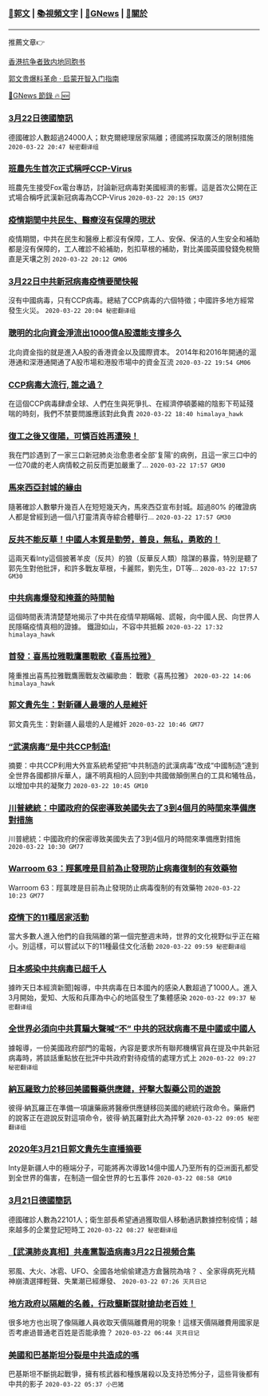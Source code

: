 ###  [:eagle:郭文](https://github.com/ourhimalayas/txt) | [:books:視頻文字](https://github.com/ourhimalayas/txt/blob/master/content/README.md) | [:newspaper:GNews](https://github.com/ourhimalayas/txt/blob/master/content/gnews/README.md) | [:pray:關於](https://github.com/ourhimalayas/home/tree/master/about)
---

推薦文章:point_right:

[香港抗争者致内地同胞书](https://github.com/ourhimalayas/news/blob/master/2019/08/a_letter_from_the_hong_kong_people.md)

[郭文贵爆料革命 · 启蒙开智入门指南](https://github.com/ourhimalayas/txt/issues/1)

[:newspaper:GNews 節錄 :fire: :new:](https://github.com/ourhimalayas/txt/blob/master/content/gnews/README.md) 



### [3月22日德國簡訊](/content/gnews/1/README.md)

德國確診人數超過24000人；默克爾總理居家隔離；德國將採取廣泛的限制措施  `2020-03-22 20:47 秘密翻译组`

### [班農先生首次正式稱呼CCP-Virus](/content/gnews/2/README.md)

班農先生接受Fox電台專訪，討論新冠病毒對美國經濟的影響。這是首次公開在正式場合稱呼武漢新冠病毒為CCP-Virus  `2020-03-22 20:15 GM37`

### [疫情期間中共民生、醫療沒有保障的現狀](/content/gnews/3/README.md)

疫情期間，中共在民生和醫療上都沒有保障，工人、安保、保洁的人生安全和補助都是沒有保障的，工人確診不給補助，剋扣草根的補助，對比美國英國發錢免稅簡直是天壤之別  `2020-03-22 20:12 GM06`

### [3月22日中共新冠病毒疫情要聞快報](/content/gnews/4/README.md)

沒有中國病毒，只有CCP病毒。總結了CCP病毒的六個特徵；中國許多地方經常發生火災。  `2020-03-22 20:04 秘密翻译组`

### [聰明的北向資金淨流出1000億A股還能支撐多久](/content/gnews/5/README.md)

北向資金指的就是進入A股的香港資金以及國際資本。 2014年和2016年開通的滬港通和深港通開通了A股市場和港股市場中的資金互流  `2020-03-22 19:54 GM06`

### [CCP病毒大流行, 誰之過？](/content/gnews/6/README.md)

在這個CCP病毒肆虐全球、人們在生與死爭扎、在經濟停頓萎縮的陰影下苟延殘喘的時刻，我們不禁要問誰應該對此負責  `2020-03-22 18:40 himalaya_hawk`

### [復工之後又復陽，可憐百姓再遭殃！](/content/gnews/7/README.md)

我在門診遇到了一家三口新冠肺炎治愈患者全部&#039;复陽&#039;的病例，且這一家三口中的一位70歲的老人病情較之前反而更加嚴重了...  `2020-03-22 17:57 GM30`

### [馬來西亞封城的緣由](/content/gnews/8/README.md)

隨著確診人數攀升幾百人在短短幾天內，馬來西亞宣布封城。超過80% 的確證病人都是曾經到過一個八打靈清真寺綜合體舉行...  `2020-03-22 17:57 GM30`

### [反共不能反華！中國人本質是勤勞，善良，無私，勇敢的！](/content/gnews/9/README.md)

這兩天看Inty這個披著羊皮（反共）的狼（反華反人類）陰謀的暴露，特別是聽了郭先生對他批評，和許多戰友草根，卡麗熙，劉先生，DT等...  `2020-03-22 17:57 GM30`

### [中共病毒爆發和掩蓋的時間軸](/content/gnews/10/README.md)

這個時間表清清楚楚地揭示了中共在疫情早期瞞報、謊報，向中國人民、向世界人民隱瞞疫情真相的證據。 鐵證如山，不容中共抵賴  `2020-03-22 17:32 himalaya_hawk`

### [首發：喜馬拉雅戰鷹團戰歌《喜馬拉雅》](/content/gnews/11/README.md)

隆重推出喜馬拉雅戰鷹團戰友改編歌曲： 戰歌《喜馬拉雅》  `2020-03-22 14:06 himalaya_hawk`

### [郭文貴先生：對新疆人最壞的人是維奸](/content/gnews/12/README.md)

郭文貴先生：對新疆人最壞的人是維奸  `2020-03-22 10:46 GM77`

### [“武漢病毒”是中共CCP制造!](/content/gnews/13/README.md)

摘要：中共CCP利用大外宣系統希望把“中共制造的武漢病毒”改成“中國制造”達到全世界各國都排斥華人，讓不明真相的人回到中共國做顛倒黑白的工具和犧牲品，以增加中共的凝聚力  `2020-03-22 10:45 GM10`

### [川普總統：中國政府的保密導致美國失去了3到4個月的時間來準備應對措施](/content/gnews/14/README.md)

川普總統：中國政府的保密導致美國失去了3到4個月的時間來準備應對措施  `2020-03-22 10:30 GM77`

### [Warroom 63：羥氯喹是目前為止發現防止病毒復制的有效藥物](/content/gnews/15/README.md)

Warroom 63：羥氯喹是目前為止發現防止病毒復制的有效藥物  `2020-03-22 10:23 GM77`

### [疫情下的11種居家活動](/content/gnews/16/README.md)

當大多數人進入他們的自我隔離的第一個完整週末時，世界的文化視野似乎正在縮小。別這樣，可以嘗試以下的11種最佳文化活動  `2020-03-22 09:59 秘密翻译组`

### [日本感染中共病毒已超千人](/content/gnews/17/README.md)

據昨天日本經濟新聞]報導，中共病毒在日本國內的感染人數超過了1000人。進入3月開始，愛知、大阪和兵庫為中心的地區發生了集體感染  `2020-03-22 09:37 秘密翻译组`

### [全世界必須向中共貫騙大聲喊“不” 中共的冠狀病毒不是中國或中國人](/content/gnews/18/README.md)

據報導，一份美國政府部門的電報，內容是要求所有聯邦機構官員在提及中共新冠病毒時，將談話重點放在批評中共政府對待疫情的處理方式上  `2020-03-22 09:27 秘密翻译组`

### [納瓦羅致力於移回美國醫藥供應鏈，抨擊大製藥公司的遊說](/content/gnews/19/README.md)

彼得·納瓦羅正在準備一項讓藥廠將醫療供應鏈移回美國的總統行政命令。藥廠們的說客正在遊說反對這項命令，彼得·納瓦羅對此大為抨擊  `2020-03-22 09:05 秘密翻译组`

### [2020年3月21日郭文貴先生直播摘要](/content/gnews/20/README.md)

Inty是新疆人中的極端分子，可能將再次導致14億中國人乃至所有的亞洲面孔都受到全世界的傷害，在制造一個全世界的七五事件  `2020-03-22 08:58 GM10`

### [3月21日德國簡訊](/content/gnews/21/README.md)

德國確診人數為22101人；衛生部長希望通過獲取個人移動通訊數據控制疫情；越來越多的企業登記短時工  `2020-03-22 08:27 秘密翻译组`

### [【武漢肺炎真相】共產黨製造病毒3月22日視頻合集](/content/gnews/22/README.md)

邪風、大火、冰雹、UFO、全國各地偷偷建造方倉醫院為啥？ 、全家得病死光精神崩潰選擇輕聲、失業潮已經爆發、  `2020-03-22 07:26 灭共日记`

### [地方政府以隔離的名義，行政壟斷謀財搶劫老百姓！](/content/gnews/23/README.md)

很多地方也出現了像隔離人員收取天價隔離費用的現象！這樣天價隔離費用國家是否考慮過普通老百姓是否能承擔？  `2020-03-22 06:44 灭共日记`

### [美國和巴基斯坦分裂是中共造成的嗎](/content/gnews/24/README.md)

巴基斯坦不斷挑起戰爭，擁有核武器和種族屠殺以及支持恐怖分子，這些背後都有中共的影子  `2020-03-22 05:37 小巴猪`

